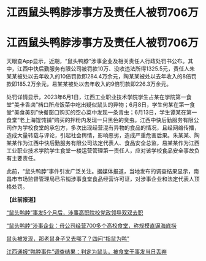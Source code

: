 # 江西鼠头鸭脖涉事方及责任人被罚706万

# 江西鼠头鸭脖涉事方及责任人被罚706万

天眼查App显示，近期，“鼠头鸭脖”涉事企业及相关责任人行政处罚书公布。其中，江西中快后勤服务有限公司被罚款10万、没收违法所得1325.5元，责任人朱某某被处以去年收入的10倍罚款即284.4万余元，陶某某被处以去年收入的8倍罚款即185.2万余元，易某某被处以去年收入的9倍罚款即226.3万余元。

处罚详情显示，2023年6月1日，江西工业职业技术学院学生占某在学院第一食堂“美卡香卤”档口所点饭菜中吃出疑似鼠头的异物；6月8日，学生何某在第一食堂“美食美刻”快餐窗口购买的空心菜中发现一条青虫；6月13日，学生谭某在第一食堂“老上海馄饨铺”购买的拌粉内发现一只黑色的臭虫。江西中快后勤服务有限公司作为学校食堂的承包方，多次出现经营混有异物的食品的情况，且经网络传播，造成大量转载与评论，引起社会舆情，影响恶劣，造成严重危害后果。朱某某、陶某某作为江西中快后勤服务有限公司法定代表人、食品安全总监，易某某作为江西工业职业技术学院学生食堂一楼运营管理第一责任人，应对该学校食品安全事故负有主要责任。

此前，“鼠头鸭脖”事件引发广泛关注。据媒体报道，当地发布的调查结果显示，南昌市市场监督管理局已吊销涉事食堂食品经营许可证，对涉事企业和法定代表人顶格处罚。

**【此前报道】**

[“鼠头鸭脖”事发5个月后，涉事高职院校党政领导双双去职 ](https://news.qq.com/rain/a/20231125A041U800)

[“鼠头鸭脖”涉事企业：母公司经营700多个高校食堂，称规模直逼海底捞
](https://news.qq.com/rain/a/20230619A02NIV00)

[鼠头被发现，那老鼠身子又去哪了？四问“指鼠为鸭” ](https://news.qq.com/rain/a/20230617A062LQ00)

[江西通报“鸭脖事件”调查结果：判定为鼠头，被食堂于事发当日丢弃
](https://news.qq.com/rain/a/20230617A03OHZ00)

